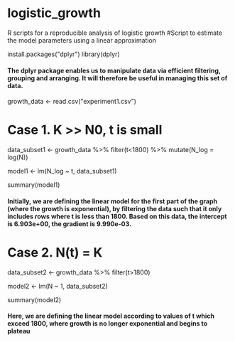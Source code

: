 # logistic_growth
R scripts for a reproducible analysis of logistic growth
#Script to estimate the model parameters using a linear approximation

install.packages("dplyr")
library(dplyr)
#### The dplyr package enables us to manipulate data via efficient filtering, grouping and arranging. It will therefore be useful in managing this set of data.

growth_data <- read.csv("experiment1.csv")

# Case 1. K >> N0, t is small

data_subset1 <- growth_data %>% filter(t<1800) %>% mutate(N_log = log(N))

model1 <- lm(N_log ~ t, data_subset1)

summary(model1)

#### Initially, we are defining the linear model for the first part of the graph (where the growth is exponential), by filtering the data such that it only includes rows where t is less than 1800. Based on this data, the intercept is 6.903e+00, the gradient is 9.990e-03.

# Case 2. N(t) = K

data_subset2 <- growth_data %>% filter(t>1800)

model2 <- lm(N ~ 1, data_subset2)

summary(model2)

#### Here, we are defining the linear model according to values of t which exceed 1800, where growth is no longer exponential and begins to plateau
